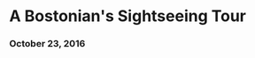 


# A Bostonian's Sightseeing Tour

### October 23, 2016





<!--html_preserve--><div id="htmlwidget-ae864d3a0486df665276" style="width:672px;height:480px;" class="leaflet html-widget"></div>
<script type="application/json" data-for="htmlwidget-ae864d3a0486df665276">{"x":{"calls":[{"method":"addTiles","args":["http://{s}.tile.openstreetmap.org/{z}/{x}/{y}.png",null,null,{"minZoom":0,"maxZoom":18,"maxNativeZoom":null,"tileSize":256,"subdomains":"abc","errorTileUrl":"","tms":false,"continuousWorld":false,"noWrap":false,"zoomOffset":0,"zoomReverse":false,"opacity":1,"zIndex":null,"unloadInvisibleTiles":null,"updateWhenIdle":null,"detectRetina":false,"reuseTiles":false,"attribution":"&copy; <a href=\"http://openstreetmap.org\">OpenStreetMap\u003c/a> contributors, <a href=\"http://creativecommons.org/licenses/by-sa/2.0/\">CC-BY-SA\u003c/a>"}]},{"method":"addMarkers","args":[[42.346641,42.37439,42.355296,42.366514,42.335082],[-71.097195,-71.11626,-71.066051,-71.054799,-71.047861],{"iconUrl":{"data":"http://i.imgur.com/aCR4Ppg.png","index":0},"iconAnchorX":18,"iconAnchorY":26},null,null,{"clickable":true,"draggable":false,"keyboard":true,"title":"","alt":"","zIndexOffset":0,"opacity":1,"riseOnHover":false,"riseOffset":250},["Matt Damon says,<br>\"Welcome to <a href='https://youtu.be/P1kmOtdHcZ0'>Fenway Pahk\u003c/a>. Now stop bothering me.\"","Matt Damon says,<br>\"Here's Hahvahd. <a href='https://youtu.be/gcZPWkNY6x8?t=1m14s'>How do you like them apples?\u003c/a>\"","Matt Damon says,<br>\"Take a stroll through <a href='https://youtu.be/feuNeJewzDo?t=3m50s'>Boston Common\u003c/a>. It's wicked nice.\"","Matt Damon says,<br>\"Grab a <a href='https://youtu.be/eSfoF6MhgLA?t=2m8s'>cannoli\u003c/a> in the Nohth End.\"","Matt Damon says,<br>\"Let's go to <a href='https://www.youtube.com/watch?v=ojZmJPr4jHE'>Southie\u003c/a>. A guy there owes me money.\""],null,null]}],"limits":{"lat":[42.335082,42.37439],"lng":[-71.11626,-71.047861]}},"evals":[],"jsHooks":[]}</script><!--/html_preserve-->
